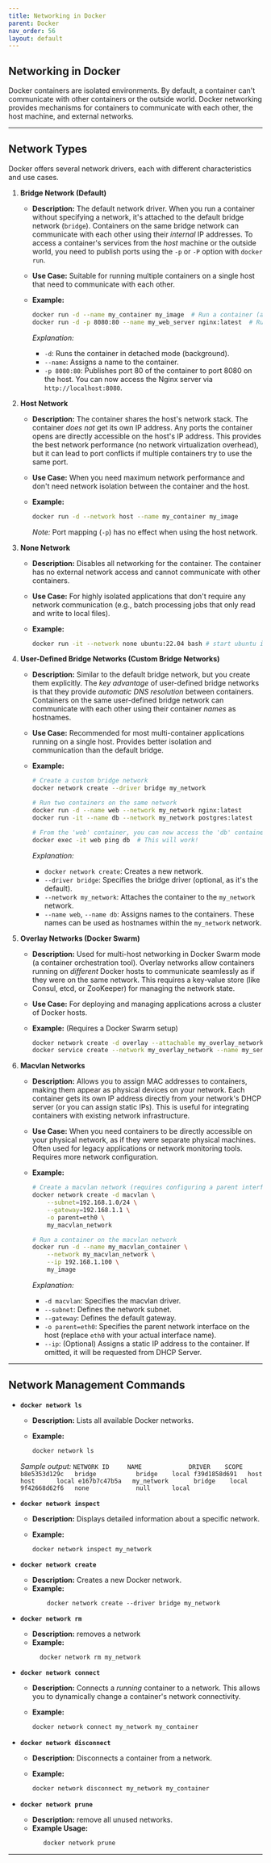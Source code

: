 ```yaml
---
title: Networking in Docker
parent: Docker
nav_order: 56
layout: default
---
```


## Networking in Docker

Docker containers are isolated environments. By default, a container can't communicate with other containers or the outside world. Docker networking provides mechanisms for containers to communicate with each other, the host machine, and external networks.

---

## Network Types

Docker offers several network drivers, each with different characteristics and use cases.

1.  **Bridge Network (Default)**

    *   **Description:** The default network driver. When you run a container without specifying a network, it's attached to the default bridge network (`bridge`). Containers on the same bridge network can communicate with each other using their *internal* IP addresses.  To access a container's services from the *host* machine or the outside world, you need to publish ports using the `-p` or `-P` option with `docker run`.
    *   **Use Case:** Suitable for running multiple containers on a single host that need to communicate with each other.
    *   **Example:**

        ```bash
        docker run -d --name my_container my_image  # Run a container (attached to the default bridge)
        docker run -d -p 8080:80 --name my_web_server nginx:latest  # Run an Nginx container, mapping host port 8080 to container port 80
        ```

        *Explanation:*

        *   `-d`: Runs the container in detached mode (background).
        *   `--name`: Assigns a name to the container.
        *   `-p 8080:80`: Publishes port 80 of the container to port 8080 on the host.  You can now access the Nginx server via `http://localhost:8080`.

2.  **Host Network**

    *   **Description:** The container shares the host's network stack.  The container *does not* get its own IP address.  Any ports the container opens are directly accessible on the host's IP address.  This provides the best network performance (no network virtualization overhead), but it can lead to port conflicts if multiple containers try to use the same port.
    *   **Use Case:**  When you need maximum network performance and don't need network isolation between the container and the host.
    *   **Example:**

        ```bash
        docker run -d --network host --name my_container my_image
        ```

        *Note:*  Port mapping (`-p`) has no effect when using the host network.

3.  **None Network**

    *   **Description:**  Disables all networking for the container. The container has no external network access and cannot communicate with other containers.
    *   **Use Case:**  For highly isolated applications that don't require any network communication (e.g., batch processing jobs that only read and write to local files).
    *   **Example:**

        ```bash
        docker run -it --network none ubuntu:22.04 bash # start ubuntu image with no network.
        ```

4.  **User-Defined Bridge Networks (Custom Bridge Networks)**

    *   **Description:**  Similar to the default bridge network, but you create them explicitly.  The *key advantage* of user-defined bridge networks is that they provide *automatic DNS resolution* between containers.  Containers on the same user-defined bridge network can communicate with each other using their container *names* as hostnames.
    *   **Use Case:**  Recommended for most multi-container applications running on a single host.  Provides better isolation and communication than the default bridge.
    *   **Example:**

        ```bash
        # Create a custom bridge network
        docker network create --driver bridge my_network

        # Run two containers on the same network
        docker run -d --name web --network my_network nginx:latest
        docker run -it --name db --network my_network postgres:latest

        # From the 'web' container, you can now access the 'db' container using 'db' as the hostname:
        docker exec -it web ping db  # This will work!
        ```

        *Explanation:*

        *   `docker network create`: Creates a new network.
        *   `--driver bridge`: Specifies the bridge driver (optional, as it's the default).
        *   `--network my_network`:  Attaches the container to the `my_network` network.
        *   `--name web`, `--name db`:  Assigns names to the containers.  These names can be used as hostnames within the `my_network` network.

5.  **Overlay Networks (Docker Swarm)**

    *   **Description:**  Used for multi-host networking in Docker Swarm mode (a container orchestration tool).  Overlay networks allow containers running on *different* Docker hosts to communicate seamlessly as if they were on the same network.  This requires a key-value store (like Consul, etcd, or ZooKeeper) for managing the network state.
    *   **Use Case:**  For deploying and managing applications across a cluster of Docker hosts.
    *   **Example:** (Requires a Docker Swarm setup)

        ```bash
        docker network create -d overlay --attachable my_overlay_network
        docker service create --network my_overlay_network --name my_service my_image
        ```

6.  **Macvlan Networks**

    *   **Description:**  Allows you to assign MAC addresses to containers, making them appear as physical devices on your network.  Each container gets its own IP address directly from your network's DHCP server (or you can assign static IPs).  This is useful for integrating containers with existing network infrastructure.
    *   **Use Case:**  When you need containers to be directly accessible on your physical network, as if they were separate physical machines.  Often used for legacy applications or network monitoring tools.  Requires more network configuration.
    *   **Example:**

        ```bash
        # Create a macvlan network (requires configuring a parent interface and subnet)
        docker network create -d macvlan \
            --subnet=192.168.1.0/24 \
            --gateway=192.168.1.1 \
            -o parent=eth0 \
            my_macvlan_network

        # Run a container on the macvlan network
        docker run -d --name my_macvlan_container \
            --network my_macvlan_network \
            --ip 192.168.1.100 \
            my_image
        ```

        *Explanation:*

        *   `-d macvlan`:  Specifies the macvlan driver.
        *   `--subnet`:  Defines the network subnet.
        *   `--gateway`: Defines the default gateway.
        *   `-o parent=eth0`:  Specifies the parent network interface on the host (replace `eth0` with your actual interface name).
        *   `--ip`: (Optional) Assigns a static IP address to the container. If omitted, it will be requested from DHCP Server.

---

## Network Management Commands

*   **`docker network ls`**

    *   **Description:** Lists all available Docker networks.
    *   **Example:**

        ```bash
        docker network ls
        ```
      *Sample output:*
          ```
            NETWORK ID     NAME             DRIVER    SCOPE
            b8e5353d129c   bridge           bridge    local
            f39d1858d691   host             host      local
            e167b7c47b5a   my_network       bridge    local
            9f42668d62f6   none             null      local
          ```

*   **`docker network inspect`**

    *   **Description:** Displays detailed information about a specific network.
    *   **Example:**

        ```bash
        docker network inspect my_network
        ```

*   **`docker network create`**

    *   **Description:** Creates a new Docker network.
    *    **Example:**
            ```
                docker network create --driver bridge my_network
            ```

*   **`docker network rm`**

    * **Description:** removes a network
    * **Example:**
        ```
          docker network rm my_network
        ```

*   **`docker network connect`**

    *   **Description:** Connects a *running* container to a network.  This allows you to dynamically change a container's network connectivity.
    *   **Example:**

        ```bash
        docker network connect my_network my_container
        ```

*   **`docker network disconnect`**

    *   **Description:** Disconnects a container from a network.
    *   **Example:**

        ```bash
        docker network disconnect my_network my_container
        ```

* **`docker network prune`**
  *   **Description:** remove all unused networks.
    *   **Example Usage:**
        ```bash
           docker network prune
        ```
---